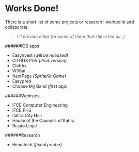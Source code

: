 # Works Done!
There is a short list of some projects or research I worked in and collaborate. 

> *I'll provide a link for some of them that still in the air ;)*


######iOS apps

- Easynvest *(will be released)*
- CITRUS PDV *(iPad version)*
- Clotths
- W3Sat
- NextPage *(SpriteKit Game)*
- Easypred
- Choose My Band *(first app)*


######Webistes

- IFCE Computer Engineering 
- IFCE FHS
- Itatira City Hall
- House of the Councils of Itatira
- Busão Legal


######Research

- Bematech *(fiscal printer)*

